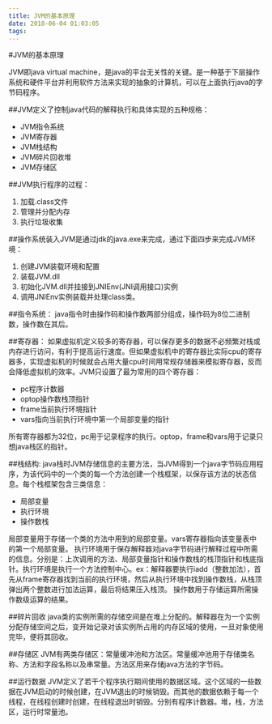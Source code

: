 ```yaml
---
title: JVM的基本原理
date: 2018-06-04 01:03:05
tags:
---
```

#JVM的基本原理

JVM即java virtual machine，是java的平台无关性的关键。是一种基于下层操作系统和硬件平台并利用软件方法来实现的抽象的计算机，可以在上面执行java的字节码程序。

<!--more-->
##JVM定义了控制java代码的解释执行和具体实现的五种规格：
 - JVM指令系统
 - JVM寄存器
 - JVM栈结构
 - JVM碎片回收堆
 - JVM存储区


##JVM执行程序的过程：
1. 加载.class文件
2. 管理并分配内存
3. 执行垃圾收集

##操作系统装入JVM是通过jdk的java.exe来完成，通过下面四步来完成JVM环境：
1. 创建JVM装载环境和配置
2. 装载JVM.dll
3. 初始化JVM.dll并挂接到JNIEnv(JNI调用接口)实例
4. 调用JNIEnv实例装载并处理class类。

##指令系统：
java指令时由操作码和操作数两部分组成，操作码为8位二进制数，操作数在其后。

##寄存器：
如果虚拟机定义较多的寄存器，可以保存更多的数据不必频繁对栈或内存进行访问，有利于提高运行速度。但如果虚拟机中的寄存器比实际cpu的寄存器多，实现虚拟机的时候就会占用大量cpu时间用常规存储器来模拟寄存器，反而会降低虚拟机的效率。JVM只设置了最为常用的四个寄存器：

 - pc程序计数器
 - optop操作数栈顶指针
 - frame当前执行环境指针
 - vars指向当前执行环境中第一个局部变量的指针

所有寄存器都为32位，pc用于记录程序的执行。optop，frame和vars用于记录只想java栈区的指针。

##栈结构:
java栈时JVM存储信息的主要方法，当JVM得到一个java字节码应用程序，为该代码中的一个类的每一个方法创建一个栈框架，以保存该方法的状态信息。每个栈框架包含三类信息：  

 - 局部变量
 - 执行环境
 - 操作数栈

 局部变量用于存储一个类的方法中用到的局部变量。vars寄存器指向该变量表中的第一个局部变量。
 执行环境用于保存解释器对java字节码进行解释过程中所需的信息。分别是：上次调用的方法、局部变量指针和操作数栈的栈顶指针和栈底指针。执行环境是执行一个方法控制中心。ex：解释器要执行iadd（整数加法），首先从frame寄存器找到当前的执行环境，然后从执行环境中找到操作数栈，从栈顶弹出两个整数进行加法运算，最后将结果压入栈顶。
 操作数用于存储运算所需操作数级运算的结果。


##碎片回收
java类的实例所需的存储空间是在堆上分配的。解释器在为一个实例分配存储空间之后，变开始记录对该实例所占用的内存区域的使用，一旦对象使用完毕，便将其回收。

##存储区
JVM有两类存储区：常量缓冲池和方法区。常量缓冲池用于存储类名称、方法和字段名称以及串常量。方法区用来存储java方法的字节码。

##运行数据
JVM定义了若干个程序执行期间使用的数据区域。这个区域的一些数据在JVM启动的时候创建，在JVM退出的时候销毁。而其他的数据依赖于每一个线程，在线程创建时创建，在线程退出时销毁。分别有程序计数器。堆，栈，方法区，运行时常量池。












